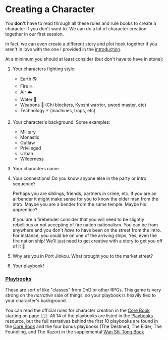 # Creating a Character

You **don't** have to read through all these rules and rule books to create a character if you don't want to. We can do a lot of character creation together in our first session.

In fact, we can even create a different story and plot hook together if you aren't in love with the one I provided in the [introduction](./0-introduction.md).

At a minimum you should at least consider (but don't have to have in stone):
1. Your characters fighting style:
    - Earth :earth_americas:
    - Fire :fire:
    - Air :cloud:
    - Water :ocean:
    - Weapons :punch: (Chi blockers, Kyoshi warrior, sword master, etc)
    - Technology :zap: (machines, traps, etc) 
2. Your character's background. Some examples:
    - Military
    - Monastic
    - Outlaw
    - Privileged
    - Urban
    - Wilderness
3. Your characters name.
4. Your connections! Do you know anyone else in the party or intro sequence? 

    Perhaps you are siblings, friends, partners in crime, etc. If you are an airbender it might make sense for you to know the older man from the intro. Maybe you are a bender from the same temple. Maybe his apprentice?

    If you are a firebender consider that you will need to be slightly rebellious or not accepting of fire nation nationalism. You can be from anywhere and you don't _have_ to have been on the street from the intro. For instance, you could be on one of the arriving ships. Yes, even the fire nation ship! We'll just need to get creative with a story to get you off of it :eyes:

5. Why are you in Port Jinkou. What brought you to the market street?
6. Your playbook!

### [Playbooks](../resources/Playbooks.pdf)

These are sort of like "classes" from DnD or other RPGs. This game is very strong on the *narrative* side of things, so your playbook is heavily tied to your character's background. 

You can read the official rules for character creation in the [Core Book](../resources/Core.pdf) starting on page `112`. All 14 of the playbooks are listed in the [Playbooks](../resources/Playbooks.pdf) resource, but the full narratives behind the first 10 playbooks are found in the [Core Book](../resources/Core.pdf) and the four bonus playbooks (The Destined, The Elder, The Foundling, and The Razor) in the supplemental [Wan Shi Tong Book](../resources/WST.pdf)  

